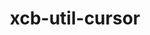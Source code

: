 ---
title: "xcb-util-cursor"
layout: cache
categories: [package, develop-2025-04-27]
meta: {"compilers": ["gcc@11.1.0", "gcc@11.4.0"], "num_specs": 2, "num_specs_by_stack": {"data-vis-sdk": 1, "hep": 1, "root": 2}, "oss": ["ubuntu20.04", "ubuntu22.04"], "platforms": ["linux"], "stacks": ["data-vis-sdk", "hep", "root"], "targets": ["x86_64_v3"], "versions": ["0.1.5"]}
spec_details: [{"compiler": "gcc@11.4.0", "hash": "4mcqbpsgf3eb5uvucgsaxaju3acwx74v", "os": "ubuntu22.04", "platform": "linux", "size": "-", "stacks": ["hep", "root"], "target": "x86_64_v3", "variants": ["build_system=autotools"], "versions": ["0.1.5"]}, {"compiler": "gcc@11.1.0", "hash": "bhqbdm7tj4l52t7wsksr457jfelvhhf5", "os": "ubuntu20.04", "platform": "linux", "size": "-", "stacks": ["data-vis-sdk", "root"], "target": "x86_64_v3", "variants": ["build_system=autotools"], "versions": ["0.1.5"]}]
---